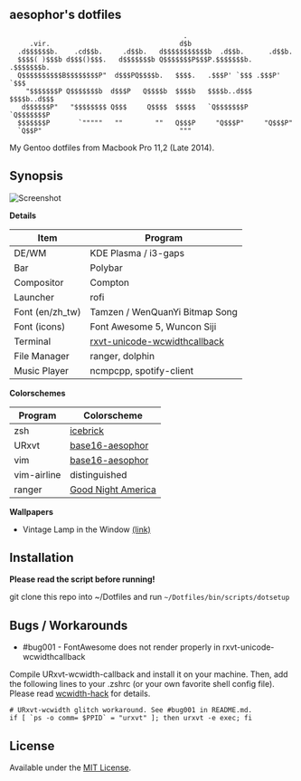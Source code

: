 ## aesophor's dotfiles
```
                                           .
     .vir.                                d$b
  .d$$$$$$b.    .cd$$b.     .d$$b.   d$$$$$$$$$$$b  .d$$b.      .d$$b.
  $$$$( )$$$b d$$$()$$$.   d$$$$$$$b Q$$$$$$$P$$$P.$$$$$$$b.  .$$$$$$$b.
  Q$$$$$$$$$$B$$$$$$$$P"  d$$$PQ$$$$b.   $$$$.   .$$$P' `$$$ .$$$P' `$$$
    "$$$$$$$P Q$$$$$$$b  d$$$P   Q$$$$b  $$$$b   $$$$b..d$$$ $$$$b..d$$$
   d$$$$$$P"   "$$$$$$$$ Q$$$     Q$$$$  $$$$$   `Q$$$$$$$P  `Q$$$$$$$P
  $$$$$$$P       `"""""   ""        ""   Q$$$P     "Q$$$P"     "Q$$$P"
  `Q$$P"                                  """

```
My Gentoo dotfiles from Macbook Pro 11,2 (Late 2014). 

## Synopsis
![Screenshot](https://github.com/aesophor/dotfiles/raw/master/screenshots/screenshot.png)

**Details**

| Item | Program |
| --- | --- |
| DE/WM | KDE Plasma / i3-gaps |
| Bar | Polybar |
| Compositor | Compton |
| Launcher | rofi |
| Font (en/zh_tw) | Tamzen / WenQuanYi Bitmap Song |
| Font (icons) | Font Awesome 5, Wuncon Siji |
| Terminal | [rxvt-unicode-wcwidthcallback](https://github.com/blueyed/rxvt-unicode) |
| File Manager | ranger, dolphin |
| Music Player | ncmpcpp, spotify-client |

**Colorschemes**

| Program | Colorscheme |
| --- | --- |
| zsh | [icebrick](https://github.com/aesophor/dotfiles/blob/master/.config/oh-my-zsh/themes/icebrick.zsh-theme) |
| URxvt | [base16-aesophor](https://github.com/aesophor/base16-aesophor) |
| vim | [base16-aesophor](https://github.com/aesophor/base16-aesophor) |
| vim-airline | distinguished |
| ranger | [Good Night America](http://dotshare.it/dots/958/) |

**Wallpapers**
* Vintage Lamp in the Window [(link)](https://www.walldevil.com/vintage-lamps-in-the-window-wallpaper-858287/)

## Installation
**Please read the script before running!**

git clone this repo into ~/Dotfiles and run `~/Dotfiles/bin/scripts/dotsetup`

## Bugs / Workarounds
* #bug001 - FontAwesome does not render properly in rxvt-unicode-wcwidthcallback

Compile URxvt-wcwidth-callback and install it on your machine. Then, 
add the following lines to your .zshrc (or your own favorite shell config file). 
Please read [wcwidth-hack](https://github.com/blueyed/rxvt-unicode/blob/wcwidth-hack/README.md) for details.

```
# URxvt-wcwidth glitch workaround. See #bug001 in README.md.
if [ `ps -o comm= $PPID` = "urxvt" ]; then urxvt -e exec; fi
```

## License
Available under the [MIT License](https://github.com/aesophor/dotfiles/blob/master/LICENSE).
